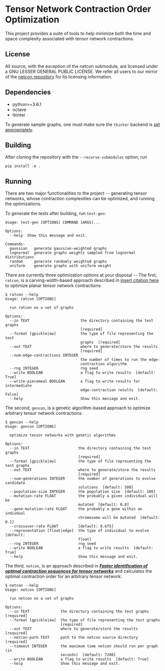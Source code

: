 # Tensor Network Contraction Order Optimization

This project provides a suite of tools to help minimize both the time and space complexity associated with tensor network contractions.

## License

All source, with the exception of the netcon submodule, are licensed under a GNU LESSER GENERAL PUBLIC LICENSE. We refer all users to our mirror of the [netcon repository](https://github.com/TensorCon/netcon) for its licensing information.

## Dependencies
* python>=3.6.1
* octave
* tkinter

To generate sample graphs, one must make sure the `tkinter` backend is [set appropriately](https://stackoverflow.com/questions/37604289/tkinter-tclerror-no-display-name-and-no-display-environment-variable?r=SearchResults&s=1|481.9562).

## Building
After cloning the repository with the `--recurse-submodules` option, run
```
pip install -e .
```

## Running
There are two major functionalities to the project -- generating tensor networks, whose contraction complexities can be optimized, and running the optimizations.

To generate the tests after building, run `test-gen`:
```
Usage: test-gen [OPTIONS] COMMAND [ARGS]...

Options:
  --help  Show this message and exit.

Commands:
  gaussian   generate gaussian-weighted graphs
  lognormal  generate graphs weights sampled from lognormal distributions
  random     generate randomly weighted graphs
  uniform    generate graphs with uniform weight
```

There are currently three optimization options at your disposal -- The first, `ratcon`, is a carving-width-based approach described in [insert citation here](https://insertlinkhere) to optimize planar tensor network contractions:
```
$ ratcon --help
Usage: ratcon [OPTIONS]

  run ratcon on a set of graphs

Options:
  --in TEXT                       the directory containing the test graphs
                                  [required]
  --format [gpickle|ew]           the type of file representing the test
                                  graphs  [required]
  --out TEXT                      where to generate/store the results
                                  [required]
  --num-edge-contractions INTEGER
                                  the number of times to run the edge-
                                  contraction algorithm
  --rng INTEGER                   rng seed
  --write BOOLEAN                 a flag to write results  [default: True]
  --write-piecemeal BOOLEAN       a flag to write results for intermediate
                                  edge-contraction results  [default: False]
  --help                          Show this message and exit.
```

The second, `gencon`, is a genetic algorithm-based approach to optimize arbitrary tensor network contractions:
```
$ gencon --help
Usage: gencon [OPTIONS]

  optimize tensor networks with genetic algorithms

Options:
  --in TEXT                      the directory containing the test graphs
                                 [required]
  --format [gpickle|ew]          the type of file representing the test graphs
  --out TEXT                     where to generate/store the results
                                 [required]
  --num-generations INTEGER      the number of generations to evolve candidate
                                 solutions  [default: 500]
  --population-size INTEGER      the population size  [default: 100]
  --mutation-rate FLOAT          the probably a given individual will be
                                 mutated  [default: 0.8]
  --gene-mutation-rate FLOAT     the probably a gene within an indivdual
                                 chromosome will be mutated  [default: 0.1]
  --crossover-rate FLOAT         [default: 0.675]
  --representation [float|edge]  the type of individual to evolve  [default:
                                 float]
  --rng INTEGER                  rng seed
  --write BOOLEAN                a flag to write results  [default: True]
  --help                         Show this message and exit.
```

The third, `netcon`, is an approach described in [***Faster identification of optimal contraction sequences for tensor networks***](https://journals.aps.org/pre/abstract/10.1103/PhysRevE.90.033315) and calculates the optimal contraction order for an arbitrary tensor network:
```
$ netcon --help
Usage: netcon [OPTIONS]

  run netcon on a set of graphs

Options:
  --in TEXT              the directory containing the test graphs  [required]
  --format [gpickle|ew]  the type of file representing the test graphs
                         [required]
  --out TEXT             where to generate/store the results  [required]
  --netcon-path TEXT     path to the netcon source directory  [required]
  --timeout INTEGER      the maximum time netcon should run per graph (in
                         seconds)  [default: 7200]
  --write BOOLEAN        a flag to write results  [default: True]
  --help                 Show this message and exit.
```
